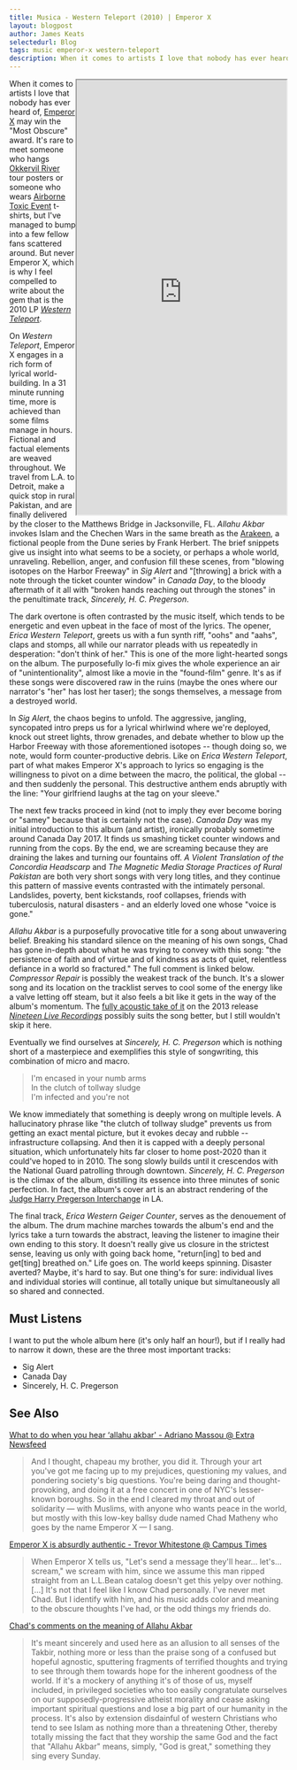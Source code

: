 ```yaml
---
title: Musica - Western Teleport (2010) | Emperor X
layout: blogpost
author: James Keats
selectedurl: Blog
tags: music emperor-x western-teleport
description: When it comes to artists I love that nobody has ever heard of, Emperor X may win the "Most Obscure" award. 
---
```


<iframe align="right"
    class="ml-8 mb-8"
    style="width: 380px; height: 786px;" 
    src="https://bandcamp.com/EmbeddedPlayer/album=2262778999/size=large/bgcol=ffffff/linkcol=df7046/transparent=true/" 
    seamless>
        <a href="https://emperorx.bandcamp.com/album/western-teleport">Western Teleport by Emperor X</a>
</iframe>


When it comes to artists I love that nobody has ever heard of, [Emperor X](https://emperorx.bandcamp.com/) may win the "Most Obscure" award. It's rare to meet someone who hangs [Okkervil River](https://okkervilriver.bandcamp.com/) tour posters or someone who wears [Airborne Toxic Event](https://theairbornetoxicevent.bandcamp.com/) t-shirts, but I've managed to bump into a few fellow fans scattered around. But never Emperor X, which is why I feel compelled to write about the gem that is the 2010 LP [*Western Teleport*](https://emperorx.bandcamp.com/album/western-teleport).

On *Western Teleport*, Emperor X engages in a rich form of lyrical world-building. In a 31 minute running time, more is achieved than some films manage in hours. Fictional and factual elements are weaved throughout. We travel from L.A. to Detroit, make a quick stop in rural Pakistan, and are finally delivered by the closer to the Matthews Bridge in Jacksonville, FL. *Allahu Akbar* invokes Islam and the Chechen Wars in the same breath as the [Arakeen](https://en.wikipedia.org/wiki/Arrakis), a fictional people from the Dune series by Frank Herbert. The brief snippets give us insight into what seems to be a society, or perhaps a whole world, unraveling. Rebellion, anger, and confusion fill these scenes, from "blowing isotopes on the Harbor Freeway" in *Sig Alert* and "[throwing] a brick with a note through the ticket counter window" in *Canada Day*, to the bloody aftermath of it all with "broken hands reaching out through the stones" in the penultimate track, *Sincerely, H. C. Pregerson*.

The dark overtone is often contrasted by the music itself, which tends to be energetic and even upbeat in the face of most of the lyrics. The opener, *Erica Western Teleport*, greets us with a fun synth riff, "oohs" and "aahs", claps and stomps, all while our narrator pleads with us repeatedly in desperation: "don't think of her." This is one of the more light-hearted songs on the album. The purposefully lo-fi mix gives the whole experience an air of "unintentionality", almost like a movie in the "found-film" genre. It's as if these songs were discovered raw in the ruins (maybe the ones where our narrator's "her" has lost her taser); the songs themselves, a message from a destroyed world.

In *Sig Alert*, the chaos begins to unfold. The aggressive, jangling, syncopated intro preps us for a lyrical whirlwind where we're deployed, knock out street lights, throw grenades, and debate whether to blow up the Harbor Freeway with those aforementioned isotopes -- though doing so, we note, would form counter-productive debris. Like on *Erica Western Teleport*, part of what makes Emperor X's approach to lyrics so engaging is the willingness to pivot on a dime between the macro, the political, the global -- and then suddenly the personal. This destructive anthem ends abruptly with the line: "Your girlfriend laughs at the tag on your sleeve."

The next few tracks proceed in kind (not to imply they ever become boring or "samey" because that is certainly not the case). *Canada Day* was my initial introduction to this album (and artist), ironically probably sometime around Canada Day 2017. It finds us smashing ticket counter windows and running from the cops. By the end, we are screaming because they are draining the lakes and turning our fountains off. *A Violent Translation of the Concordia Headscarp* and *The Magnetic Media Storage Practices of Rural Pakistan* are both very short songs with very long titles, and they continue this pattern of massive events contrasted with the intimately personal. Landslides, poverty, bent kickstands, roof collapses, friends with tuberculosis, natural disasters - and an elderly loved one whose "voice is gone."

*Allahu Akbar* is a purposefully provocative title for a song about unwavering belief. Breaking his standard silence on the meaning of his own songs, Chad has gone in-depth about what he was trying to convey with this song: "the persistence of faith and of virtue and of kindness as acts of quiet, relentless defiance in a world so fractured." The full comment is linked below. *Compressor Repair* is possibly the weakest track of the bunch. It's a slower song and its location on the tracklist serves to cool some of the energy like a valve letting off steam, but it also feels a bit like it gets in the way of the album's momentum. The [fully acoustic take of it](https://emperorx.bandcamp.com/track/compressor-repair-live-at-a-farmhouse-in-rural-massachusetts) on the 2013 release [*Nineteen Live Recordings*](https://emperorx.bandcamp.com/album/nineteen-live-recordings) possibly suits the song better, but I still wouldn't skip it here.

Eventually we find ourselves at *Sincerely, H. C. Pregerson* which is nothing short of a masterpiece and exemplifies this style of songwriting, this combination of micro and macro.

> I'm encased in your numb arms<br>
> In the clutch of tollway sludge<br>
> I'm infected and you're not<br>

We know immediately that something is deeply wrong on multiple levels. A hallucinatory phrase like "the clutch of tollway sludge" prevents us from getting an exact mental picture, but it evokes decay and rubble -- infrastructure collapsing. And then it is capped with a deeply personal situation, which unfortunately hits far closer to home post-2020 than it could've hoped to in 2010. The song slowly builds until it crescendos with the National Guard patrolling through downtown. *Sincerely, H. C. Pregerson* is the climax of the album, distilling its essence into three minutes of sonic perfection. In fact, the album's cover art is an abstract rendering of the [Judge Harry Pregerson Interchange](https://en.wikipedia.org/wiki/Judge_Harry_Pregerson_Interchange) in LA.

The final track, *Erica Western Geiger Counter*, serves as the denouement of the album. The drum machine marches towards the album's end and the lyrics take a turn towards the abstract, leaving the listener to imagine their own ending to this story. It doesn't really give us closure in the strictest sense, leaving us only with going back home, "return[ing] to bed and get[ting] breathed on." Life goes on. The world keeps spinning. Disaster averted? Maybe, it's hard to say. But one thing's for sure: individual lives and individual stories will continue, all totally unique but simultaneously all so shared and connected.

## Must Listens

I want to put the whole album here (it's only half an hour!), but if I really had to narrow it down, these are the three most important tracks:

* Sig Alert
* Canada Day
* Sincerely, H. C. Pregerson

## See Also

[What to do when you hear ‘allahu akbar' - Adriano Massou @ Extra Newsfeed](https://extranewsfeed.com/allahu-akbar-nyc-new-york-islamophobia-4d80156f94ea)
> And I thought, chapeau my brother, you did it. Through your art you've got me facing up to my prejudices, questioning my values, and pondering society's big questions. You're being daring and thought-provoking, and doing it at a free concert in one of NYC's lesser-known boroughs. So in the end I cleared my throat and out of solidarity — with Muslims, with anyone who wants peace in the world, but mostly with this low-key ballsy dude named Chad Matheny who goes by the name Emperor X — I sang.

[Emperor X is absurdly authentic - Trevor Whitestone @ Campus Times](https://web.archive.org/web/20200114204731/http://www.campustimes.org/2019/02/17/emperor-x-is-absurdly-authentic/)
> When Emperor X tells us, "Let's send a message they'll hear... let's... scream," we scream with him, since we assume this man ripped straight from an L.L.Bean catalog doesn't get this yelpy over nothing. [...] It's not that I feel like I know Chad personally. I've never met Chad. But I identify with him, and his music adds color and meaning to the obscure thoughts I've had, or the odd things my friends do.

[Chad's comments on the meaning of Allahu Akbar](https://www.youtube.com/watch?v=5sggvbhJkaY&lc=UghvNsGvqN6czHgCoAEC)
> It's meant sincerely and used here as an allusion to all senses of the Takbir, nothing more or less than the praise song of a confused but hopeful agnostic, sputtering fragments of terrified thoughts and trying to see through them towards hope for the inherent goodness of the world. If it's a mockery of anything it's of those of us, myself included, in privileged societies who too easily congratulate ourselves on our supposedly-progressive atheist morality and cease asking important spiritual questions and lose a big part of our humanity in the process. It's also by extension disdainful of western Christians who tend to see Islam as nothing more than a threatening Other, thereby totally missing the fact that they worship the same God and the fact that "Allahu Akbar" means, simply, "God is great," something they sing every Sunday.
